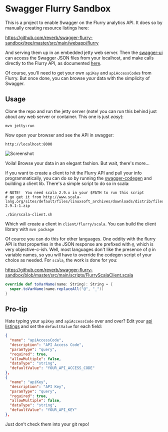 Swagger Flurry Sandbox
==========

This is a project to enable Swagger on the Flurry analytics API.  It does so
by manually creating resource listings here:

https://github.com/reverb/swagger-flurry-sandbox/tree/master/src/main/webapp/flurry

And serving them up in an embedded jetty web server.  Then the [swagger-ui](https://github.com/wordnik/swagger-ui) can access the Swagger JSON files from your localhost, and make calls directly to the Flurry API, as documented [here](http://support.flurry.com/index.php?title=API_Usage).

Of course, you'll need to get your own `apiKey` and `apiAccessCode`s from Flurry.  But once done, you can browse _your_ data with the simplicity of Swagger.

Usage
-----

Clone the repo and run the jetty server (note!  you can run this behind just about any web server or container.  This one is just *easy*):

```
mvn jetty:run
```

Now open your browser and see the API in swagger:

```
http://localhost:8000
```

![Screenshot](https://raw.github.com/reverb/swagger-flurry-sandbox/master/screen-shot.png)


Voila!  Browse your data in an elegant fashion.  But wait, there's more...

If you want to create a client to hit the Flurry API and pull your info programmatically, you can do so by running the [swagger-codegen](https://github.com/wordnik/swagger-codegen) and building a client lib.  There's a simple script to do so in scala:

```
# NOTE!  You need scala 2.9.x in your $PATH to run this script
# go get it from http://www.scala-lang.org/sites/default/files/linuxsoft_archives/downloads/distrib/files/scala-2.9.1-1.zip

./bin/scala-client.sh
```

Which will create a client in `client/flurry/scala`.  You can build the client library with `mvn package`

Of cource you can do this for other languages.  One oddity with the flurry API is that properties in the JSON response are prefixed with `@`, which is very objective-c-ish.  Well, most languages don't like the presence of `@` in variable names, so you will have to override the codegen script of your choice as needed.  For `scala`, the work is done for you:

https://github.com/reverb/swagger-flurry-sandbox/blob/master/src/main/scripts/FlurryScalaClient.scala

```scala
override def toVarName(name: String): String = {
  super.toVarName(name.replaceAll("@", "_"))
}
```

Pro-tip
-------

Hate typing your `apiKey` and `apiAccessCode` over and over?  Edit your [api listings](https://github.com/reverb/swagger-flurry-sandbox/tree/master/src/main/webapp/flurry) and set the `defaultValue` for each field:

```json
{
  "name": "apiAccessCode",
  "description": "API Access Code",
  "paramType": "query",
  "required": true,
  "allowMultiple": false,
  "dataType": "string",
  "defaultValue": "YOUR_API_ACCESS_CODE"
},
{
  "name": "apiKey",
  "description": "API Key",
  "paramType": "query",
  "required": true,
  "allowMultiple": false,
  "dataType": "string",
  "defaultValue": "YOUR_API_KEY"
},
```

Just don't check them into your git repo!


